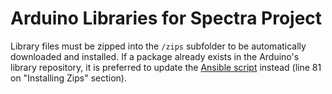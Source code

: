 # Arduino Libraries for Spectra Project

Library files must be zipped into the `/zips` subfolder to be automatically downloaded and installed. If a package already exists in the Arduino's library repository, it is preferred to update the [Ansible script](https://github.com/fotobiolab-unb/spectrum/blob/master/reactors/ansible-script.yml) instead (line 81 on "Installing Zips" section).